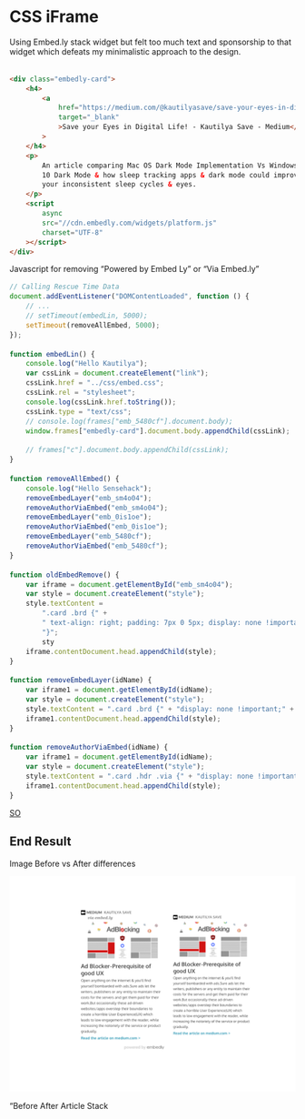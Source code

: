 # CSS iFrame

Using Embed.ly stack widget but felt too much text and sponsorship to that widget which defeats my minimalistic approach to the design.

```html

<div class="embedly-card">
	<h4>
		<a
			href="https://medium.com/@kautilyasave/save-your-eyes-in-digital-life-d1269f50c06e"
			target="_blank"
			>Save your Eyes in Digital Life! - Kautilya Save - Medium</a
		>
	</h4>
	<p>
		An article comparing Mac OS Dark Mode Implementation Vs Windows
		10 Dark Mode & how sleep tracking apps & dark mode could improve
		your inconsistent sleep cycles & eyes.
	</p>
	<script
		async
		src="//cdn.embedly.com/widgets/platform.js"
		charset="UTF-8"
	></script>
</div>
```


Javascript for removing “Powered by Embed Ly” or “Via Embed.ly”

```javascript
// Calling Rescue Time Data
document.addEventListener("DOMContentLoaded", function () {
	// ...
	// setTimeout(embedLin, 5000);
	setTimeout(removeAllEmbed, 5000);
});

function embedLin() {
	console.log("Hello Kautilya");
	var cssLink = document.createElement("link");
	cssLink.href = "../css/embed.css";
	cssLink.rel = "stylesheet";
	console.log(cssLink.href.toString());
	cssLink.type = "text/css";
	// console.log(frames["emb_5480cf"].document.body);
	window.frames["embedly-card"].document.body.appendChild(cssLink);

	// frames["c"].document.body.appendChild(cssLink);
}

function removeAllEmbed() {
	console.log("Hello Sensehack");
	removeEmbedLayer("emb_sm4o04");
	removeAuthorViaEmbed("emb_sm4o04");
	removeEmbedLayer("emb_0is1oe");
	removeAuthorViaEmbed("emb_0is1oe");
	removeEmbedLayer("emb_5480cf");
	removeAuthorViaEmbed("emb_5480cf");
}

function oldEmbedRemove() {
	var iframe = document.getElementById("emb_sm4o04");
	var style = document.createElement("style");
	style.textContent =
		".card .brd {" +
		" text-align: right; padding: 7px 0 5px; display: none !important;" +
		"}";
		sty
	iframe.contentDocument.head.appendChild(style);
}

function removeEmbedLayer(idName) {
	var iframe1 = document.getElementById(idName);
	var style = document.createElement("style");
	style.textContent = ".card .brd {" + "display: none !important;" + "}";
	iframe1.contentDocument.head.appendChild(style);
}

function removeAuthorViaEmbed(idName) {
	var iframe1 = document.getElementById(idName);
	var style = document.createElement("style");
	style.textContent = ".card .hdr .via {" + "display: none !important;" + "}";
	iframe1.contentDocument.head.appendChild(style);
}
```

[SO](https://stackoverflow.com/questions/217776/how-to-apply-css-to-iframe?noredirect=1&lq=1)


## End Result

Image Before vs After differences

![alt text][article]

[article]: https://raw.githubusercontent.com/SensehacK/dev-cheatsheet/master/assets/clean_article_embedly.png
“Before After Article Stack

